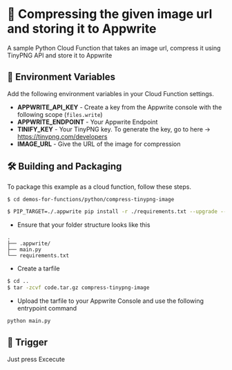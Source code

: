 # 🎴 Compressing the given image url and storing it to Appwrite
A sample Python Cloud Function that takes an image url, compress it using TinyPNG API and store it to Appwrite

## 📝 Environment Variables
Add the following environment variables in your Cloud Function settings.

* **APPWRITE_API_KEY** - Create a key from the Appwrite console with the following scope (`files.write`)
* **APPWRITE_ENDPOINT** - Your Appwrite Endpoint
* **TINIFY_KEY** - Your TinyPNG key. To generate the key, go to here -> https://tinypng.com/developers
* **IMAGE_URL** - Give the URL of the image for compression

## 🛠 Building and Packaging

To package this example as a cloud function, follow these steps.

```bash
$ cd demos-for-functions/python/compress-tinypng-image

$ PIP_TARGET=./.appwrite pip install -r ./requirements.txt --upgrade --ignore-installed
```

* Ensure that your folder structure looks like this 
```
.
├── .appwrite/
├── main.py
└── requirements.txt
```

* Create a tarfile

```bash
$ cd ..
$ tar -zcvf code.tar.gz compress-tinypng-image
```

* Upload the tarfile to your Appwrite Console and use the following entrypoint command

```bash
python main.py
```

## 🎯 Trigger
Just press Excecute


